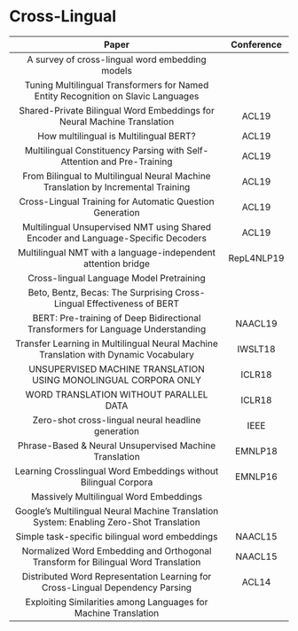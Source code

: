 # Cross-Lingual

| Paper | Conference |
| :---: | :---: |
| A survey of cross-lingual word embedding models||
| Tuning Multilingual Transformers for Named Entity Recognition on Slavic Languages ||
| Shared-Private Bilingual Word Embeddings for Neural Machine Translation | ACL19 |
| How multilingual is Multilingual BERT?|ACL19|
| Multilingual Constituency Parsing with Self-Attention and Pre-Training | ACL19 |
| From Bilingual to Multilingual Neural Machine Translation by Incremental Training | ACL19 |
| Cross-Lingual Training for Automatic Question Generation | ACL19 |
| Multilingual Unsupervised NMT using Shared Encoder and Language-Specific Decoders|ACL19|
|Multilingual NMT with a language-independent attention bridge|RepL4NLP19|
| Cross-lingual Language Model Pretraining||
| Beto, Bentz, Becas: The Surprising Cross-Lingual Effectiveness of BERT||
| BERT: Pre-training of Deep Bidirectional Transformers for Language Understanding|NAACL19|
|Transfer Learning in Multilingual Neural Machine Translation with Dynamic Vocabulary|IWSLT18|
| UNSUPERVISED MACHINE TRANSLATION USING MONOLINGUAL CORPORA ONLY|ICLR18|
| WORD TRANSLATION WITHOUT PARALLEL DATA|ICLR18|
| Zero-shot cross-lingual neural headline generation|IEEE|
| Phrase-Based & Neural Unsupervised Machine Translation|EMNLP18|
| Learning Crosslingual Word Embeddings without Bilingual Corpora|EMNLP16|
| Massively Multilingual Word Embeddings||
| Google’s Multilingual Neural Machine Translation System: Enabling Zero-Shot Translation ||
| Simple task-specific bilingual word embeddings|NAACL15|
| Normalized Word Embedding and Orthogonal Transform for Bilingual Word Translation|NAACL15|
| Distributed Word Representation Learning for Cross-Lingual Dependency Parsing|ACL14|
| Exploiting Similarities among Languages for Machine Translation||


